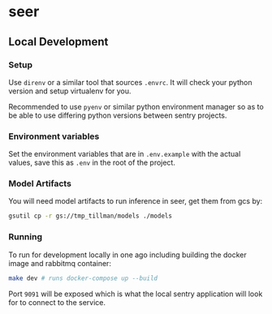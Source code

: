 # seer

## Local Development

### Setup

Use `direnv` or a similar tool that sources `.envrc`.  It will check your python version and setup virtualenv for you.

Recommended to use `pyenv` or similar python environment manager so as to be able to use differing python versions between sentry projects.

### Environment variables

Set the environment variables that are in `.env.example` with the actual values, save this as `.env` in the root of the project.

### Model Artifacts

You will need model artifacts to run inference in seer, get them from gcs by:

```bash
gsutil cp -r gs://tmp_tillman/models ./models
```

### Running

To run for development locally in one ago including building the docker image and rabbitmq container:

```bash
make dev # runs docker-compose up --build
```

Port `9091` will be exposed which is what the local sentry application will look for to connect to the service.
